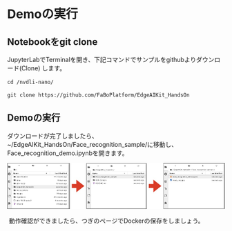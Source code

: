 # Demoの実行

## Notebookをgit clone

JupyterLabでTerminalを開き、下記コマンドでサンプルをgithubよりダウンロード(Clone)
します。

```
cd /nvdli-nano/
```
```
git clone https://github.com/FaBoPlatform/EdgeAIKit_HandsOn
```

## Demoの実行

ダウンロードが完了しましたら、
~/EdgeAIKit_HandsOn/Face_recognition_sample/に移動し、Face_recognition_demo.ipynbを開きます。

![](./img/demo01.jpg)

 動作確認ができましたら、つぎのページでDockerの保存をしましょう。
